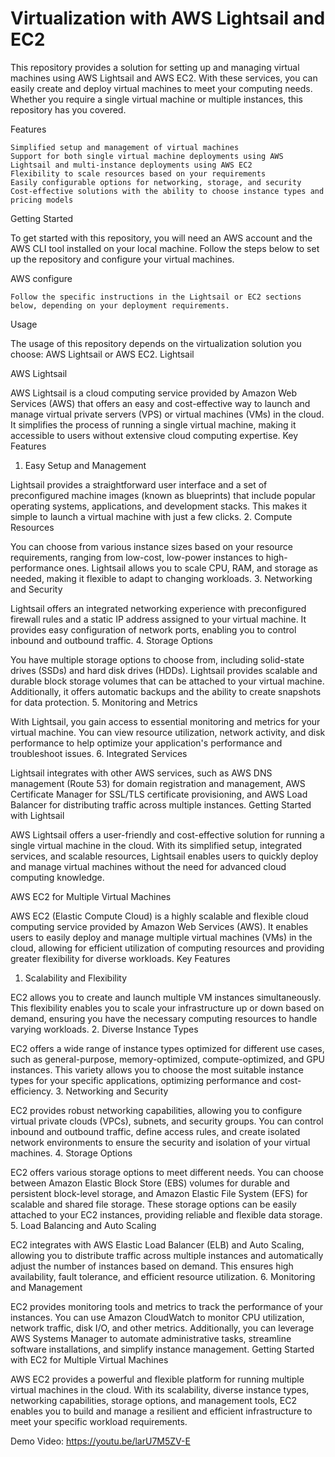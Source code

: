 # Virtualization with AWS Lightsail and EC2

This repository provides a solution for setting up and managing virtual machines using AWS Lightsail and AWS EC2. With these services, you can easily create and deploy virtual machines to meet your computing needs. Whether you require a single virtual machine or multiple instances, this repository has you covered.


Features

    Simplified setup and management of virtual machines
    Support for both single virtual machine deployments using AWS Lightsail and multi-instance deployments using AWS EC2
    Flexibility to scale resources based on your requirements
    Easily configurable options for networking, storage, and security
    Cost-effective solutions with the ability to choose instance types and pricing models

Getting Started

To get started with this repository, you will need an AWS account and the AWS CLI tool installed on your local machine. Follow the steps below to set up the repository and configure your virtual machines.


AWS configure

    Follow the specific instructions in the Lightsail or EC2 sections below, depending on your deployment requirements.

Usage

The usage of this repository depends on the virtualization solution you choose: AWS Lightsail or AWS EC2.
Lightsail

AWS Lightsail

AWS Lightsail is a cloud computing service provided by Amazon Web Services (AWS) that offers an easy and cost-effective way to launch and manage virtual private servers (VPS) or virtual machines (VMs) in the cloud. It simplifies the process of running a single virtual machine, making it accessible to users without extensive cloud computing expertise.
Key Features
1. Easy Setup and Management

Lightsail provides a straightforward user interface and a set of preconfigured machine images (known as blueprints) that include popular operating systems, applications, and development stacks. This makes it simple to launch a virtual machine with just a few clicks.
2. Compute Resources

You can choose from various instance sizes based on your resource requirements, ranging from low-cost, low-power instances to high-performance ones. Lightsail allows you to scale CPU, RAM, and storage as needed, making it flexible to adapt to changing workloads.
3. Networking and Security

Lightsail offers an integrated networking experience with preconfigured firewall rules and a static IP address assigned to your virtual machine. It provides easy configuration of network ports, enabling you to control inbound and outbound traffic.
4. Storage Options

You have multiple storage options to choose from, including solid-state drives (SSDs) and hard disk drives (HDDs). Lightsail provides scalable and durable block storage volumes that can be attached to your virtual machine. Additionally, it offers automatic backups and the ability to create snapshots for data protection.
5. Monitoring and Metrics

With Lightsail, you gain access to essential monitoring and metrics for your virtual machine. You can view resource utilization, network activity, and disk performance to help optimize your application's performance and troubleshoot issues.
6. Integrated Services

Lightsail integrates with other AWS services, such as AWS DNS management (Route 53) for domain registration and management, AWS Certificate Manager for SSL/TLS certificate provisioning, and AWS Load Balancer for distributing traffic across multiple instances.
Getting Started with Lightsail

AWS Lightsail offers a user-friendly and cost-effective solution for running a single virtual machine in the cloud. With its simplified setup, integrated services, and scalable resources, Lightsail enables users to quickly deploy and manage virtual machines without the need for advanced cloud computing knowledge.

AWS EC2 for Multiple Virtual Machines

AWS EC2 (Elastic Compute Cloud) is a highly scalable and flexible cloud computing service provided by Amazon Web Services (AWS). It enables users to easily deploy and manage multiple virtual machines (VMs) in the cloud, allowing for efficient utilization of computing resources and providing greater flexibility for diverse workloads.
Key Features
1. Scalability and Flexibility

EC2 allows you to create and launch multiple VM instances simultaneously. This flexibility enables you to scale your infrastructure up or down based on demand, ensuring you have the necessary computing resources to handle varying workloads.
2. Diverse Instance Types

EC2 offers a wide range of instance types optimized for different use cases, such as general-purpose, memory-optimized, compute-optimized, and GPU instances. This variety allows you to choose the most suitable instance types for your specific applications, optimizing performance and cost-efficiency.
3. Networking and Security

EC2 provides robust networking capabilities, allowing you to configure virtual private clouds (VPCs), subnets, and security groups. You can control inbound and outbound traffic, define access rules, and create isolated network environments to ensure the security and isolation of your virtual machines.
4. Storage Options

EC2 offers various storage options to meet different needs. You can choose between Amazon Elastic Block Store (EBS) volumes for durable and persistent block-level storage, and Amazon Elastic File System (EFS) for scalable and shared file storage. These storage options can be easily attached to your EC2 instances, providing reliable and flexible data storage.
5. Load Balancing and Auto Scaling

EC2 integrates with AWS Elastic Load Balancer (ELB) and Auto Scaling, allowing you to distribute traffic across multiple instances and automatically adjust the number of instances based on demand. This ensures high availability, fault tolerance, and efficient resource utilization.
6. Monitoring and Management

EC2 provides monitoring tools and metrics to track the performance of your instances. You can use Amazon CloudWatch to monitor CPU utilization, network traffic, disk I/O, and other metrics. Additionally, you can leverage AWS Systems Manager to automate administrative tasks, streamline software installations, and simplify instance management.
Getting Started with EC2 for Multiple Virtual Machines


AWS EC2 provides a powerful and flexible platform for running multiple virtual machines in the cloud. With its scalability, diverse instance types, networking capabilities, storage options, and management tools, EC2 enables you to build and manage a resilient and efficient infrastructure to meet your specific workload requirements.

Demo Video: https://youtu.be/larU7M5ZV-E



